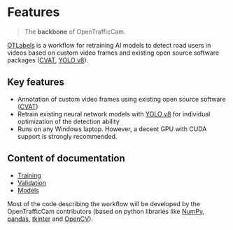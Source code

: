 # Features

> The **backbone** of OpenTrafficCam.

[OTLabels](https://github.com/OpenTrafficCam/OTLabels) is a workflow for retraining AI models to detect road users in videos based on custom video frames
and existing open source software packages ([CVAT](https://github.com/openvinotoolkit/cvat), [YOLO v8](https://github.com/ultralytics/ultralytics)).

## Key features

* Annotation of custom video frames using existing open source software ([CVAT](https://github.com/openvinotoolkit/cvat))
* Retrain existing neural network models with [YOLO v8](https://github.com/ultralytics/ultralytics) for individual optimization of the detection ability
* Runs on any Windows laptop. However, a decent GPU with CUDA support is strongly recommended.

## Content of documentation

<!-- TODO Create content, and add links to content pages, links to the software then on the content pages -->

* [Training](/training/cvat)
* [Validation](/validation/overview)
* [Models](/models/coco6)

Most of the code describing the workflow will be developed by the OpenTrafficCam contributors (based on python libraries like [NumPy](https://numpy.org/), [pandas](https://pandas.pydata.org/), [tkinter](https://docs.python.org/3/library/tkinter.html) and [OpenCV](https://opencv.org/)).
